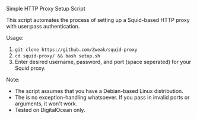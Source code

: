 Simple HTTP Proxy Setup Script

This script automates the process of setting up a Squid-based HTTP proxy with user:pass authentication. 

Usage:

1. `git clone https://github.com/Zweak/squid-proxy`
2. `cd squid-proxy/ && bash setup.sh`
3. Enter desired username, password, and port (space seperated) for your Squid proxy.

Note:
- The script assumes that you have a Debian-based Linux distribution.
- The is no exception-handling whatsoever. If you pass in invalid ports or arguments, it won't work.
- Tested on DigitalOcean only.

